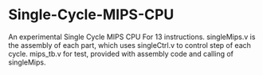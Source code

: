 # Single-Cycle-MIPS-CPU
An experimental  Single Cycle MIPS CPU For 13 instructions.
singleMips.v is the assembly of each part, which uses singleCtrl.v to control step of each cycle.
mips_tb.v for test, provided with assembly code and calling of singleMips.
